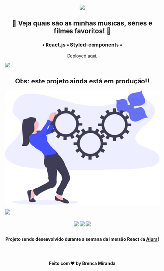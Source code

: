 <p align="center">
  <img src="https://fontmeme.com/permalink/200727/83233fa8f04e2f21422bfb68c1ed3847.png"> </br>
</p>

<h2 align="center">
 💙 Veja quais são as minhas músicas, séries e filmes favoritos! 💙
</h2>

<h3 align="center"> • React.js • Styled-components • </h3>
<p align="center">Deployed <a href="https://myflix-tau.vercel.app/">aqui</a>.</p>

<img src="https://yata-apix-a9caea66-ad78-425f-aa08-e292558ebb65.lss.locawebcorp.com.br/b7c7dbff38ae4f419c94ce8d2254b9d9.png"> 

<h2 align="center">Obs: este projeto ainda está em produção!!</h2>
  
![](img-readme/undraw_in_progress.svg)

<img src="https://yata-apix-a9caea66-ad78-425f-aa08-e292558ebb65.lss.locawebcorp.com.br/b7c7dbff38ae4f419c94ce8d2254b9d9.png">

<h4 align="center">
  <img src="https://www.alura.com.br/assets/img/alura-logo.1570550707.svg">
  <img src="https://www.alura.com.br/assets/img/home/alura-logo.1570550707.svg">
  <img src="https://www.alura.com.br/assets/img/alura-logo.1570550707.svg"> </br></br>
  <p align="center">Projeto sendo desenvolvido durante a semana da Imersão React da <a href="https://www.alura.com.br/">Alura</a>!</p> </br></br>
  <p align="center">Feito com ❤  by Brenda Miranda</p>
</h4>
